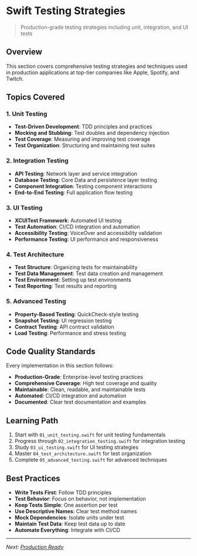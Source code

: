 # Swift Testing Strategies

> Production-grade testing strategies including unit, integration, and UI tests

## Overview

This section covers comprehensive testing strategies and techniques used in production applications at top-tier companies like Apple, Spotify, and Twitch.

## Topics Covered

### 1. Unit Testing
- **Test-Driven Development**: TDD principles and practices
- **Mocking and Stubbing**: Test doubles and dependency injection
- **Test Coverage**: Measuring and improving test coverage
- **Test Organization**: Structuring and maintaining test suites

### 2. Integration Testing
- **API Testing**: Network layer and service integration
- **Database Testing**: Core Data and persistence layer testing
- **Component Integration**: Testing component interactions
- **End-to-End Testing**: Full application flow testing

### 3. UI Testing
- **XCUITest Framework**: Automated UI testing
- **Test Automation**: CI/CD integration and automation
- **Accessibility Testing**: VoiceOver and accessibility validation
- **Performance Testing**: UI performance and responsiveness

### 4. Test Architecture
- **Test Structure**: Organizing tests for maintainability
- **Test Data Management**: Test data creation and management
- **Test Environment**: Setting up test environments
- **Test Reporting**: Test results and reporting

### 5. Advanced Testing
- **Property-Based Testing**: QuickCheck-style testing
- **Snapshot Testing**: UI regression testing
- **Contract Testing**: API contract validation
- **Load Testing**: Performance and stress testing

## Code Quality Standards

Every implementation in this section follows:
- **Production-Grade**: Enterprise-level testing practices
- **Comprehensive Coverage**: High test coverage and quality
- **Maintainable**: Clean, readable, and maintainable tests
- **Automated**: CI/CD integration and automation
- **Documented**: Clear test documentation and examples

## Learning Path

1. Start with `01_unit_testing.swift` for unit testing fundamentals
2. Progress through `02_integration_testing.swift` for integration testing
3. Study `03_ui_testing.swift` for UI testing strategies
4. Master `04_test_architecture.swift` for test organization
5. Complete `05_advanced_testing.swift` for advanced techniques

## Best Practices

- **Write Tests First**: Follow TDD principles
- **Test Behavior**: Focus on behavior, not implementation
- **Keep Tests Simple**: One assertion per test
- **Use Descriptive Names**: Clear test method names
- **Mock Dependencies**: Isolate units under test
- **Maintain Test Data**: Keep test data up to date
- **Automate Everything**: Integrate with CI/CD

---

*Next: [Production Ready](../07-production/README.md)*

